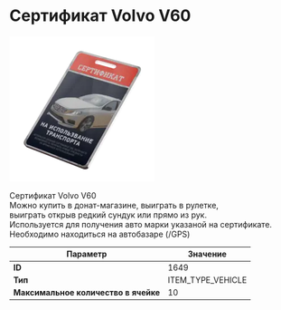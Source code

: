 # Сертификат Volvo V60

![Item Image](../img/1649.webp?raw=true)

Сертификат Volvo V60<br>Можно купить в донат-магазине, выиграть в рулетке, <br>выиграть открыв редкий сундук или прямо из рук.<br>Используется для получения авто марки указаной на сертификате.<br>Необходимо находиться на автобазаре (/GPS)


| Параметр | Значение |
|----------|----------|
| **ID** | 1649 |
| **Тип** | ITEM_TYPE_VEHICLE |
| **Максимальное количество в ячейке** | 10 |

